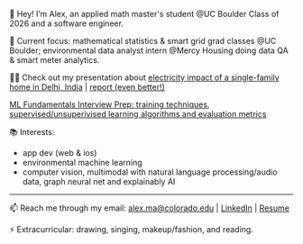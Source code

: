 👋 Hey! I’m Alex, an applied math master's student @UC Boulder Class of 2026 and a software engineer.

🚀 Current focus: mathematical statistics & smart grid grad classes @UC Boulder; environmental data analyst intern @Mercy Housing doing data QA & smart meter analytics. 

👩‍🏫 Check out my presentation about [electricity impact of a single-family home in Delhi, India](https://acrobat.adobe.com/id/urn:aaid:sc:VA6C2:ba49b284-9e39-404e-a921-834a885147eb) | [report (even better!)](https://docs.google.com/document/d/1el2Cpr14VCxVh3XIpPGrJQi7WbnPwbu4f36IL4jGH1U/edit?usp=sharing)

[ML Fundamentals Interview Prep: training techniques, supervised/unsuperivised learning algorithms and evaluation metrics](https://drive.google.com/file/d/16ra0LzBZT2xSxL4grL0RSFbyWmvgOpv1/view?usp=sharing)

📚 Interests: 
- app dev (web & ios)
- environmental machine learning
- computer vision, multimodal with natural language processing/audio data, graph neural net and explainably AI

---

📫 Reach me through my email: alex.ma@colorado.edu | [LinkedIn](https://www.linkedin.com/in/alex-tianyi-ma/) | [Resume](https://drive.google.com/file/d/1W9CN3hfU2AtdZovFwqzP5MXFB2W60nLW/view?usp=sharing)

⚡ Extracurricular: drawing, singing, makeup/fashion, and reading.
